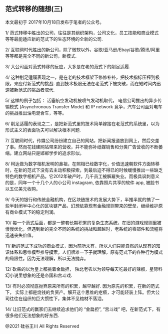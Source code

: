 ## 范式转移的随想(三)

本文最初于 2017年10月18日发布于笔者的公众号。

1/ 范式转移中胜出的公司，往往是其组织架构，公司文化，员工技能和商业模式等等最能适应新的范式下的生态环境的全新的公司.

2/ 互联网时代胜出的新公司，除了微软以外，谷歌/亚马逊/Ebay/谷歌/腾讯/阿里 等等都是完全不同的新公司，新模式.

3/ 大公司面对范式转移的反应，大多是在老的范式下的削足适履.

4/ 这种削足适履表现之一，是在老的技术框架下修修补补，把技术指标压榨到极限，来应付新范式的挑战.
直到技术极限无法在老范式下被突破，而在短时间内迅速被新范式的挑战者取代.

5/ 这样的例子包括： 活塞航空发动机被喷气发动机取代， 电信公司推出的异步传输模式 (Asynchronous Transfer Mode) 和 IP network
竞争，汽车公司面对电车的挑战推出油电混合车，等等。

6/ 削足适履的表现之二，是把新范式里的技术简单嫁接在老范式的系统里，以为形式主义的表面功夫可以解决根本问题.

7/ 互联网时代，传媒公司纷纷建立自己的网站，把新闻报道放到网上，然后交差了事。然而花钱建网站带来的营收，并不能弥补纸媒销售和分类广告营收的不断萎缩。建立网站只是邯郸学步的追求形似。

8/
柯达做为数字相机发明的鼻祖，在照相已经数字化，价值迅速朝软件方面转移时，在新的范式下没有去主动积极探索，到最后迫不得已的时候缓慢推出一些缺乏特色的数字相机产品。它2012年破产时，几千员工被解雇失业。而极具讽刺意义的是，同年一个十几个人的小公司
instagram, 依靠照片共享的软件 app, 被脸书以五亿美元收购。

9/ 今天的银行和传统金融机构，在区块链技术的发展大势下，半推半就的搞了一些半封闭半中心化的区块链产品，幻想依靠现有金融规则带来的壁垒，继续维护原有商业模式下的稳定利润。

10/ 每一个范式后面，都是一整套长期积累的复杂生态系统，在旧的游戏规则里被慢慢优化，但遇到新的完全不同的系统的挑战和超越时，老系统的零部件和流程将迅速丧失价值。

11/ 新的范式下成功的商业模式，因为前所未有，所以人们只能自然的从现有的知识体系和思维模型推导摸索。人们很难一下子就理解，原有范式下的各种行为模式的局限性。因为无法理解，所以无法抛弃。

12/ 砍柴的以为皇上都挑着金扁担， 陕北老农以为领导每天吃最好的辣椒，星际科幻小说里想象的还是帝国和宫斗戏.

13/ 有时必须彻底抛弃原来所有的积累，越早越好. 因为原先的积累，在新的范式下，
实际上都是烧钱的负资产。解开这个思维的疙瘩，才可能轻装上阵。但大公司往往在组织的巨大惯性下，集体不见棺材不落泪。

14/ 让旧范式的赢家们去继续追求他们的 &#8220;金扁担&#8221;, &#8220;宫斗戏&#8221; 吧，在新范式下，有很多他们无法想象的好东西.

@2021 硅谷王川 All Rights Reserved

